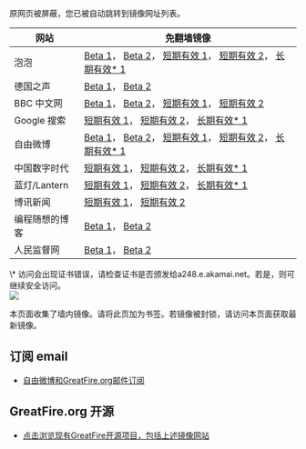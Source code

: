 <p>原网页被屏蔽，您已被自动跳转到镜像网址列表。</p>
<table>
    <thead>
        <tr>
            <th>网站</th>
            <th>免翻墙镜像</th>
        </tr>
    </thead>
    <tbody>    
        <tr>
            <td>泡泡</td>
            <td>            
                <a href="https://d2jhcs4j6i12sz.cloudfront.net/" target="jx1">Beta 1</a>，            
                <a href="https://pp5.global.ssl.fastly.net/" target="jx2">Beta 2</a>，            
                <a href="https://paopao17.azurewebsites.net" target="jx3">短期有效 1</a>，            
                <a href="https://d2iak8jpf2cptl.cloudfront.net" target="jx4">短期有效 2</a>，            
                <a href="https://a859.g4.akamai.net/f/1/1/1/dci.download.akamai.com/35985/159415/1/p/" target="jx5">长期有效* 1</a>
            </td>
        </tr>    
        <tr>
            <td>德国之声</td>
            <td>            
                <a href="https://d92hdf7ptxcml.cloudfront.net/" target="jx6">Beta 1</a>，            
                <a href="https://welle.global.ssl.fastly.net/" target="jx7">Beta 2</a>
            </td>
        </tr>    
        <tr>
            <td>BBC 中文网</td>
            <td>            
                <a href="https://bbc3.global.ssl.fastly.net/" target="jx8">Beta 1</a>，            
                <a href="https://d1bgcxp91frokk.cloudfront.net/" target="jx9">Beta 2</a>，            
                <a href="https://bbc5.azurewebsites.net" target="jx10">短期有效 1</a>，            
                <a href="https://d3320oxsssjvdn.cloudfront.net" target="jx11">短期有效 2</a>
            </td>
        </tr>    
        <tr>
            <td>Google 搜索</td>
            <td>            
                <a href="https://google2.azurewebsites.net" target="jx12">短期有效 1</a>，            
                <a href="https://d3vv89cvqbrqlq.cloudfront.net" target="jx13">短期有效 2</a>，            
                <a href="https://g2.cctv.com.edgesuite.net/f/1/1/1/dci.download.akamai.com/35985/159415/1/g/" target="jx14">长期有效* 1</a>
            </td>
        </tr>    
        <tr>
            <td>自由微博</td>
            <td>            
                <a href="https://d1o0w9vg6wcyne.cloudfront.net/" target="jx15">Beta 1</a>，            
                <a href="https://fw2.global.ssl.fastly.net/" target="jx16">Beta 2</a>，            
                <a href="https://fw8.azurewebsites.net" target="jx17">短期有效 1</a>，            
                <a href="https://d2t99c5pxqndf4.cloudfront.net" target="jx18">短期有效 2</a>，            
                <a href="https://dl.wu.ms.edgesuite.net/f/1/1/1/dci.download.akamai.com/35985/159415/1/f/" target="jx19">长期有效* 1</a>
            </td>
        </tr>    
        <tr>
            <td>中国数字时代</td>
            <td>            
                <a href="https://cdt2.azurewebsites.net" target="jx20">短期有效 1</a>，            
                <a href="https://d2x9xuqj179vf8.cloudfront.net" target="jx21">短期有效 2</a>，            
                <a href="https://main.dl.wu.akadns.net/f/1/1/1/dci.download.akamai.com/35985/159415/1/c/" target="jx22">长期有效* 1</a>
            </td>
        </tr>    
        <tr>
            <td>蓝灯/Lantern</td>
            <td>            
                <a href="https://lantern6.azurewebsites.net" target="jx23">短期有效 1</a>，            
                <a href="https://d1ssxz857pc9da.cloudfront.net" target="jx24">短期有效 2</a>，            
                <a href="https://a817.g.akamai.net/f/1/1/1/dci.download.akamai.com/35985/159415/1/l/" target="jx25">长期有效* 1</a>
            </td>
        </tr>    
        <tr>
            <td>博讯新闻</td>
            <td>            
                <a href="https://boxun10.azurewebsites.net" target="jx26">短期有效 1</a>，            
                <a href="https://d1rgxtcej8p3lg.cloudfront.net" target="jx27">短期有效 2</a>
            </td>
        </tr>    
        <tr>
            <td>编程随想的博客</td>
            <td>            
                <a href="https://d2fhyjmqg8thfc.cloudfront.net/" target="jx28">Beta 1</a>，            
                <a href="https://d38lsot0ifah2n.cloudfront.net/" target="jx29">Beta 2</a>
            </td>
        </tr>    
        <tr>
            <td>人民监督网</td>
            <td>            
                <a href="https://d21dd3sh6exkr1.cloudfront.net/" target="jx30">Beta 1</a>，            
                <a href="https://d1ns13b5v06dhs.cloudfront.net/" target="jx31">Beta 2</a>
            </td>
        </tr>
    </tbody>
</table>
\* 访问会出现证书错误，请检查证书是否颁发给a248.e.akamai.net。若是，则可继续安全访问。

<br/>
<img src="https://raw.githubusercontent.com/greatfire/z/master/logos.gif" />

本页面收集了墙内镜像。请将此页加为书签。若镜像被封锁，请访问本页面获取最新镜像。

## 订阅 email
* <a href="https://b.us7.list-manage.com/subscribe?u=854fca58782082e0cbdf204a0&id=c78949b93c">自由微博和GreatFire.org邮件订阅</a>

## GreatFire.org 开源
* <a href="https://github.com/greatfire/wiki/wiki">点击浏览现有GreatFire开源项目，包括上述镜像网站</a>